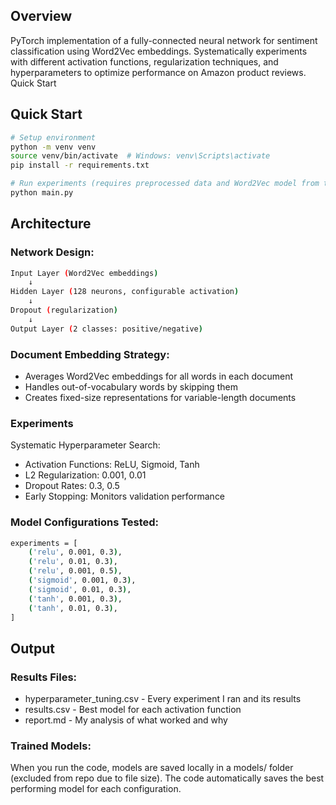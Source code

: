 ## Overview

PyTorch implementation of a fully-connected neural network for sentiment classification using Word2Vec embeddings. Systematically experiments with different activation functions, regularization techniques, and hyperparameters to optimize performance on Amazon product reviews.
Quick Start

## Quick Start

```bash
# Setup environment
python -m venv venv
source venv/bin/activate  # Windows: venv\Scripts\activate
pip install -r requirements.txt

# Run experiments (requires preprocessed data and Word2Vec model from the data-preparation and word2vec-embeddings pipelines)
python main.py
```
## Architecture
### Network Design:

```bash
Input Layer (Word2Vec embeddings) 
    ↓
Hidden Layer (128 neurons, configurable activation)
    ↓
Dropout (regularization)
    ↓
Output Layer (2 classes: positive/negative)
```

### Document Embedding Strategy:

- Averages Word2Vec embeddings for all words in each document
- Handles out-of-vocabulary words by skipping them
- Creates fixed-size representations for variable-length documents

### Experiments

Systematic Hyperparameter Search:

- Activation Functions: ReLU, Sigmoid, Tanh
- L2 Regularization: 0.001, 0.01
- Dropout Rates: 0.3, 0.5
- Early Stopping: Monitors validation performance

### Model Configurations Tested:

```bash
experiments = [
    ('relu', 0.001, 0.3),
    ('relu', 0.01, 0.3),
    ('relu', 0.001, 0.5),
    ('sigmoid', 0.001, 0.3),
    ('sigmoid', 0.01, 0.3),
    ('tanh', 0.001, 0.3),
    ('tanh', 0.01, 0.3),
]
```

## Output

### Results Files:

- hyperparameter_tuning.csv - Every experiment I ran and its results
- results.csv - Best model for each activation function
- report.md - My analysis of what worked and why

### Trained Models:

 When you run the code, models are saved locally in a models/ folder (excluded from repo due to file size). The code automatically saves the best performing model for each configuration.